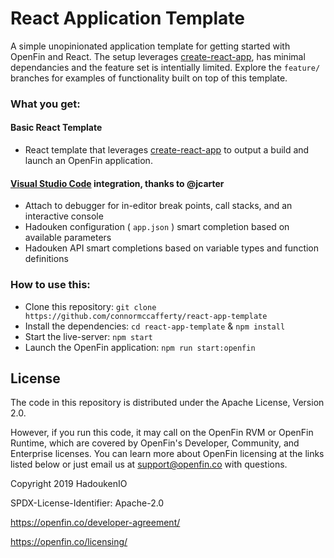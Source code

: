 # React Application Template

A simple unopinionated application template for getting started with OpenFin and React. The setup leverages [create-react-app](https://github.com/facebook/create-react-app), has minimal dependancies and the feature set is intentially limited. Explore the `feature/` branches for examples of functionality built on top of this template.

### What you get:

#### Basic React Template

-   React template that leverages [create-react-app](https://github.com/facebook/create-react-app) to output a build and launch an OpenFin application.

#### [Visual Studio Code](https://code.visualstudio.com/) integration, thanks to @jcarter

-   Attach to debugger for in-editor break points, call stacks, and an interactive console
-   Hadouken configuration ( `app.json` ) smart completion based on available parameters
-   Hadouken API smart completions based on variable types and function definitions

### How to use this:

-   Clone this repository: `git clone https://github.com/connormccafferty/react-app-template`
-   Install the dependencies: `cd react-app-template` & `npm install`
-   Start the live-server: `npm start`
-   Launch the OpenFin application: `npm run start:openfin`

## License

The code in this repository is distributed under the Apache License, Version 2.0.

However, if you run this code, it may call on the OpenFin RVM or OpenFin Runtime, which are covered by OpenFin's Developer, Community, and Enterprise licenses. You can learn more about OpenFin licensing at the links listed below or just email us at support@openfin.co with questions.

Copyright 2019 HadoukenIO

SPDX-License-Identifier: Apache-2.0

https://openfin.co/developer-agreement/

https://openfin.co/licensing/
